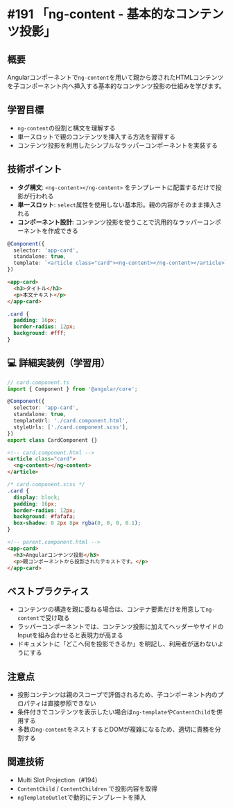 # #191 「ng-content - 基本的なコンテンツ投影」

## 概要
Angularコンポーネントで`ng-content`を用いて親から渡されたHTMLコンテンツを子コンポーネント内へ挿入する基本的なコンテンツ投影の仕組みを学びます。

## 学習目標
- `ng-content`の役割と構文を理解する
- 単一スロットで親のコンテンツを挿入する方法を習得する
- コンテンツ投影を利用したシンプルなラッパーコンポーネントを実装する

## 技術ポイント
- **タグ構文**: `<ng-content></ng-content>` をテンプレートに配置するだけで投影が行われる
- **単一スロット**: `select`属性を使用しない基本形。親の内容がそのまま挿入される
- **コンポーネント設計**: コンテンツ投影を使うことで汎用的なラッパーコンポーネントを作成できる

```typescript
@Component({
  selector: 'app-card',
  standalone: true,
  template: `<article class="card"><ng-content></ng-content></article>`,
})
```

```html
<app-card>
  <h3>タイトル</h3>
  <p>本文テキスト</p>
</app-card>
```

```scss
.card {
  padding: 16px;
  border-radius: 12px;
  background: #fff;
}
```

## 💻 詳細実装例（学習用）
```typescript
// card.component.ts
import { Component } from '@angular/core';

@Component({
  selector: 'app-card',
  standalone: true,
  templateUrl: './card.component.html',
  styleUrls: ['./card.component.scss'],
})
export class CardComponent {}
```

```html
<!-- card.component.html -->
<article class="card">
  <ng-content></ng-content>
</article>
```

```scss
/* card.component.scss */
.card {
  display: block;
  padding: 16px;
  border-radius: 12px;
  background: #fafafa;
  box-shadow: 0 2px 8px rgba(0, 0, 0, 0.1);
}
```

```html
<!-- parent.component.html -->
<app-card>
  <h3>Angularコンテンツ投影</h3>
  <p>親コンポーネントから投影されたテキストです。</p>
</app-card>
```

## ベストプラクティス
- コンテンツの構造を親に委ねる場合は、コンテナ要素だけを用意して`ng-content`で受け取る
- ラッパーコンポーネントでは、コンテンツ投影に加えてヘッダーやサイドのInputを組み合わせると表現力が高まる
- ドキュメントに「どこへ何を投影できるか」を明記し、利用者が迷わないようにする

## 注意点
- 投影コンテンツは親のスコープで評価されるため、子コンポーネント内のプロパティは直接参照できない
- 条件付きでコンテンツを表示したい場合は`ng-template`や`ContentChild`を併用する
- 多数の`ng-content`をネストするとDOMが複雑になるため、適切に責務を分割する

## 関連技術
- Multi Slot Projection（#194）
- `ContentChild` / `ContentChildren` で投影内容を取得
- `ngTemplateOutlet`で動的にテンプレートを挿入


